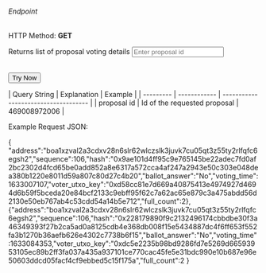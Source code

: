 <h6>Endpoint</h6>
<p id="endpoint"></p>

HTTP Method: **GET**

 Returns list of proposal voting details
<input class="md-input" placeholder="Enter proposal id" id="proposalId" width="100"></input><br/><br/>
<!-- <input class="md-input" placeholder="Enter page" id="page"></input><br/>
<input class="md-input" placeholder="Enter pageSize" id="pageSize"></input><br/><br/> -->
<button class="md-button" onclick="tryNow()">Try Now</button>
<script>
   document.getElementById("endpoint").innerHTML =`https://dev-stoa-boascan.bosagora.com/proposal/voting_details/${document.getElementById("proposalId").value || "469008972006"}`
//    /?page=${document.getElementById("page").value || "1"}&pageSize=${document.getElementById("pageSize").value || "6"}`
    function tryNow(){
        document.getElementById("showResult").innerHTML =""
        document.getElementById("endpoint").innerHTML =""
        fetch(`https://dev-stoa-boascan.bosagora.com/proposal/voting_details/${document.getElementById("proposalId").value || "469008972006"}`)
        // /?page=${document.getElementById("page").value || "1"}&pageSize=${document.getElementById("pageSize").value || "6"}`)
        .then((res) => {
            res.json().then((res) => {
                document.getElementById("showResult").innerHTML = JSON.stringify(res)
                document.getElementById("endpoint").innerHTML =`https://dev-stoa-boascan.bosagora.com/voting_details/${document.getElementById("proposalId").value || "469008972006"}`
                // /?page=${document.getElementById("page").value || "1"}&pageSize=${document.getElementById("pageSize").value || "6"}`
                })
        }).catch((err) => {
            console.log(err)
        })
    }
</script>
<p id="showResult"></p>
| Query String | Explanation    | Example                            |
| --------- | ------------ | ------------------------------------ |
| proposal id      | Id of the requested proposal | 469008972006 |

Example Request JSON:<br/>

{
    "address":"boa1xzval2a3cdxv28n6slr62wlczslk3juvk7cu05qt3z55ty2rlfqfc6egsh2","sequence":106,"hash":"0x9ae101d4ff95c9e765145be22adec7fd0af2bc2302d4fcd65be0add852a8e6317a572cca4af247a2943e50c303e048dea380b1220e8011d59a807c80d27c4b20","ballot_answer":"No","voting_time":1633007107,"voter_utxo_key":"0xd58cc81e7d669a40875413e4974927d4694d6b59f5bceda20e84bcf2133c9ebff95f62c7a62ac65e879c3a475abdd56d2130e50eb767ab4c53cdd54a14b5e712","full_count":2},{"address":"boa1xzval2a3cdxv28n6slr62wlczslk3juvk7cu05qt3z55ty2rlfqfc6egsh2","sequence":106,"hash":"0x228179890f9c2132496174cbbdbe30f3a46349393f27b2ca5ad0a8125cdb4e368db008f15e5434887dc4f6ff653f552fa3b1270b36aefb626e4302c7738b6f15","ballot_answer":"No","voting_time":1633084353,"voter_utxo_key":"0xdc5e2235b98bd9286fd7e5269d66593953105ec89b2ff3fa037a435a937101ce770cac45fe5e31bdc990e10b687e96e50603ddcd05facf4cf9ebbed5c15f175a","full_count":2
}


